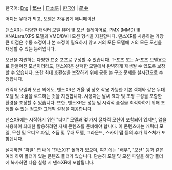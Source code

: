 한국어: [Eng](/dancexr/listing/appstore) | [繁中](/tw/dancexr/listing/appstore) | [日本語](/jp/dancexr/listing/appstore) | [한국어](/kr/dancexr/listing/appstore) | [简中](/zh/dancexr/listing/appstore)

어디든 무대가 되고, 모델은 자유롭게 애니메이션

댄스XR는 다양한 캐릭터 모델 뷰어 및 모션 플레이어로, PMX (MMD) 및 XNALara/XPS 모델과 VMD/BVH 모션 형식을 지원합니다. 댄스XR를 사용하는 가장 큰 이점은 수동 조정이나 본 조정이 필요하지 않고 거의 모든 모델에 거의 모든 모션을 재생할 수 있는 능력입니다.

모션을 지원하는 다양한 표준 포즈로 구성할 수 있습니다. T-포즈 또는 A-포즈 모델용으로 만들어진 모션이더라도, 댄스XR은 선택한 모델에서 완벽하게 재생될 수 있도록 보장할 수 있습니다. 또한 최대 호환성을 보장하기 위해 공통 본 구조 문제를 실시간으로 수정합니다.

캐릭터 모델과 모션 외에도, 댄스XR은 거울 및 상호 작용 가능한 기본 객체와 같은 무대 모델 및 소품을 로드하는 것을 지원합니다. 사용자는 날씨 효과 및 조명 구성을 포함한 환경을 조정할 수 있습니다. 또한, 댄스XR은 성능 및 시각적 품질을 최적화하기 위해 조정할 수 있는 정교한 그래픽 설정을 제공합니다.

댄스XR에는 시작하기 위한 "더미" 모델과 몇 가지 절차적 모션이 포함되어 있지만, 앱을 사용하여 최대한 활용하려면 자체 콘텐츠를 준비해야 합니다. 이 콘텐츠에는 캐릭터 모델, 모션 및 오디오 파일, 소품 및 무대 모델, 그라운드, 스카이 맵 등의 추가 텍스처가 포함됩니다.

설치하면 "파일" 앱 내에 "댄스XR" 폴더가 있으며, 여기에는 "배우", "모션" 등과 같은 여러 하위 폴더가 있는 콘텐츠 폴더가 있습니다. 단순히 모델 및 모션 파일을 해당 폴더에 복사하면 다음 실행 시 댄스XR에 포함됩니다.
